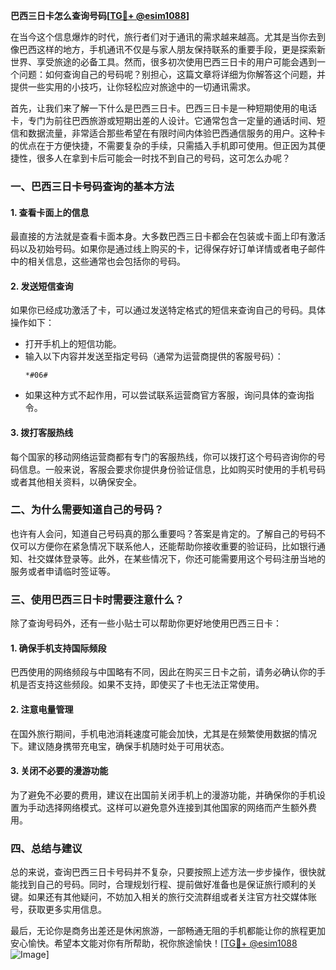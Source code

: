 **巴西三日卡怎么查询号码[[TG💪+ @esim1088](https://t.me/s/esim1088)]**

在当今这个信息爆炸的时代，旅行者们对于通讯的需求越来越高。尤其是当你去到像巴西这样的地方，手机通讯不仅是与家人朋友保持联系的重要手段，更是探索新世界、享受旅途的必备工具。然而，很多初次使用巴西三日卡的用户可能会遇到一个问题：如何查询自己的号码呢？别担心，这篇文章将详细为你解答这个问题，并提供一些实用的小技巧，让你轻松应对旅途中的一切通讯需求。

首先，让我们来了解一下什么是巴西三日卡。巴西三日卡是一种短期使用的电话卡，专门为前往巴西旅游或短期出差的人设计。它通常包含一定量的通话时间、短信和数据流量，非常适合那些希望在有限时间内体验巴西通信服务的用户。这种卡的优点在于方便快捷，不需要复杂的手续，只需插入手机即可使用。但正因为其便捷性，很多人在拿到卡后可能会一时找不到自己的号码，这可怎么办呢？

### **一、巴西三日卡号码查询的基本方法**

#### **1. 查看卡面上的信息**
最直接的方法就是查看卡面本身。大多数巴西三日卡都会在包装或卡面上印有激活码以及初始号码。如果你是通过线上购买的卡，记得保存好订单详情或者电子邮件中的相关信息，这些通常也会包括你的号码。

#### **2. 发送短信查询**
如果你已经成功激活了卡，可以通过发送特定格式的短信来查询自己的号码。具体操作如下：
- 打开手机上的短信功能。
- 输入以下内容并发送至指定号码（通常为运营商提供的客服号码）：
  ```
  *#06#
  ```
- 如果这种方式不起作用，可以尝试联系运营商官方客服，询问具体的查询指令。

#### **3. 拨打客服热线**
每个国家的移动网络运营商都有专门的客服热线，你可以拨打这个号码咨询你的号码信息。一般来说，客服会要求你提供身份验证信息，比如购买时使用的手机号码或者其他相关资料，以确保安全。

### **二、为什么需要知道自己的号码？**

也许有人会问，知道自己号码真的那么重要吗？答案是肯定的。了解自己的号码不仅可以方便你在紧急情况下联系他人，还能帮助你接收重要的验证码，比如银行通知、社交媒体登录等。此外，在某些情况下，你还可能需要用这个号码注册当地的服务或者申请临时签证等。

### **三、使用巴西三日卡时需要注意什么？**

除了查询号码外，还有一些小贴士可以帮助你更好地使用巴西三日卡：

#### **1. 确保手机支持国际频段**
巴西使用的网络频段与中国略有不同，因此在购买三日卡之前，请务必确认你的手机是否支持这些频段。如果不支持，即使买了卡也无法正常使用。

#### **2. 注意电量管理**
在国外旅行期间，手机电池消耗速度可能会加快，尤其是在频繁使用数据的情况下。建议随身携带充电宝，确保手机随时处于可用状态。

#### **3. 关闭不必要的漫游功能**
为了避免不必要的费用，建议在出国前关闭手机上的漫游功能，并确保你的手机设置为手动选择网络模式。这样可以避免意外连接到其他国家的网络而产生额外费用。

### **四、总结与建议**

总的来说，查询巴西三日卡号码并不复杂，只要按照上述方法一步步操作，很快就能找到自己的号码。同时，合理规划行程、提前做好准备也是保证旅行顺利的关键。如果还有其他疑问，不妨加入相关的旅行交流群组或者关注官方社交媒体账号，获取更多实用信息。

最后，无论你是商务出差还是休闲旅游，一部畅通无阻的手机都能让你的旅程更加安心愉快。希望本文能对你有所帮助，祝你旅途愉快！[[TG💪+ @esim1088](https://t.me/s/esim1088) ![Image](https://i.postimg.cc/4NQfJmqS/Snipaste-2025-05-13-00-14-12.png)]